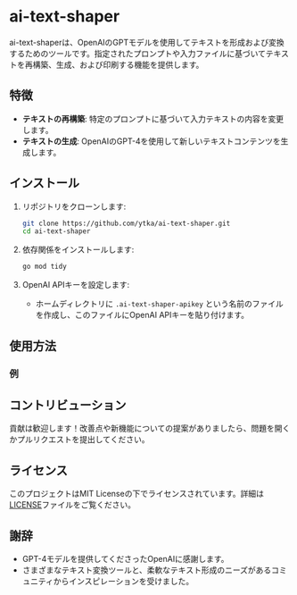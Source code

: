 # ai-text-shaper

ai-text-shaperは、OpenAIのGPTモデルを使用してテキストを形成および変換するためのツールです。指定されたプロンプトや入力ファイルに基づいてテキストを再構築、生成、および印刷する機能を提供します。

## 特徴

- **テキストの再構築**: 特定のプロンプトに基づいて入力テキストの内容を変更します。
- **テキストの生成**: OpenAIのGPT-4を使用して新しいテキストコンテンツを生成します。

## インストール

1. リポジトリをクローンします:
    ```sh
    git clone https://github.com/ytka/ai-text-shaper.git
    cd ai-text-shaper
    ```

2. 依存関係をインストールします:
    ```sh
    go mod tidy
    ```

3. OpenAI APIキーを設定します:
    - ホームディレクトリに `.ai-text-shaper-apikey` という名前のファイルを作成し、このファイルにOpenAI APIキーを貼り付けます。

## 使用方法


### 例


## コントリビューション

貢献は歓迎します！改善点や新機能についての提案がありましたら、問題を開くかプルリクエストを提出してください。

## ライセンス

このプロジェクトはMIT Licenseの下でライセンスされています。詳細は[LICENSE](LICENSE)ファイルをご覧ください。

## 謝辞

- GPT-4モデルを提供してくださったOpenAIに感謝します。
- さまざまなテキスト変換ツールと、柔軟なテキスト形成のニーズがあるコミュニティからインスピレーションを受けました。
